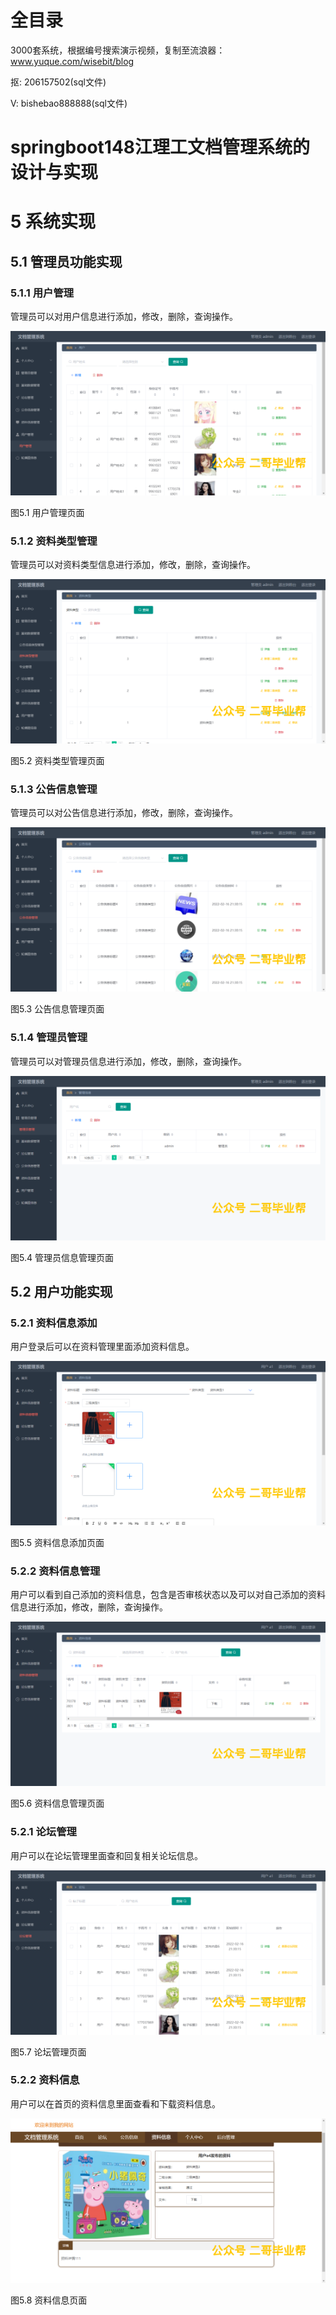 # 全目录

3000套系统，根据编号搜索演示视频，复制至流浪器：www.yuque.com/wisebit/blog


<p>抠: 206157502(sql文件)</p>
<p>V: bishebao888888(sql文件)</p>


# springboot148江理工文档管理系统的设计与实现
# 5 系统实现
## 5.1 管理员功能实现
### 5.1.1 用户管理
管理员可以对用户信息进行添加，修改，删除，查询操作。

![](/md/blog.012.png)

图5.1 用户管理页面
### 5.1.2 资料类型管理
管理员可以对资料类型信息进行添加，修改，删除，查询操作。

![](/md/blog.013.png)

图5.2 资料类型管理页面
### 5.1.3 公告信息管理
管理员可以对公告信息进行添加，修改，删除，查询操作。

![](/md/blog.014.png)

图5.3 公告信息管理页面
### 5.1.4 管理员管理
管理员可以对管理员信息进行添加，修改，删除，查询操作。

![](/md/blog.015.png)

图5.4 管理员信息管理页面
## 5.2 用户功能实现
### 5.2.1 资料信息添加
用户登录后可以在资料管理里面添加资料信息。

![](/md/blog.016.png)

图5.5 资料信息添加页面
### 5.2.2 资料信息管理
用户可以看到自己添加的资料信息，包含是否审核状态以及可以对自己添加的资料信息进行添加，修改，删除，查询操作。

![](/md/blog.017.png)

图5.6 资料信息管理页面

### 5.2.1 论坛管理
用户可以在论坛管理里面查和回复相关论坛信息。

![](/md/blog.018.png)

图5.7 论坛管理页面
### 5.2.2 资料信息
用户可以在首页的资料信息里面查看和下载资料信息。

![](/md/blog.019.png)

图5.8 资料信息页面








